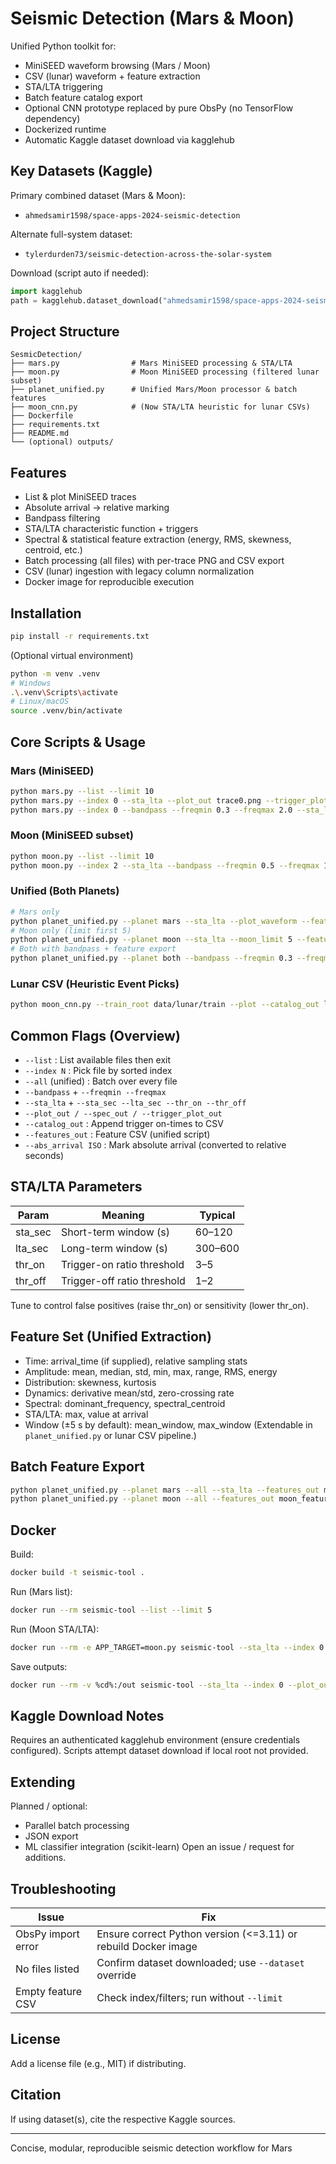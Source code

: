 # Seismic Detection (Mars & Moon)

Unified Python toolkit for:
- MiniSEED waveform browsing (Mars / Moon)
- CSV (lunar) waveform + feature extraction
- STA/LTA triggering
- Batch feature catalog export
- Optional CNN prototype replaced by pure ObsPy (no TensorFlow dependency)
- Dockerized runtime
- Automatic Kaggle dataset download via kagglehub

## Key Datasets (Kaggle)
Primary combined dataset (Mars & Moon):
- `ahmedsamir1598/space-apps-2024-seismic-detection`

Alternate full-system dataset:
- `tylerdurden73/seismic-detection-across-the-solar-system`

Download (script auto if needed):
```python
import kagglehub
path = kagglehub.dataset_download("ahmedsamir1598/space-apps-2024-seismic-detection")
```

## Project Structure
```
SesmicDetection/
├── mars.py                # Mars MiniSEED processing & STA/LTA
├── moon.py                # Moon MiniSEED processing (filtered lunar subset)
├── planet_unified.py      # Unified Mars/Moon processor & batch features
├── moon_cnn.py            # (Now STA/LTA heuristic for lunar CSVs)
├── Dockerfile
├── requirements.txt
├── README.md
└── (optional) outputs/
```

## Features
- List & plot MiniSEED traces
- Absolute arrival → relative marking
- Bandpass filtering
- STA/LTA characteristic function + triggers
- Spectral & statistical feature extraction (energy, RMS, skewness, centroid, etc.)
- Batch processing (all files) with per-trace PNG and CSV export
- CSV (lunar) ingestion with legacy column normalization
- Docker image for reproducible execution

## Installation
```bash
pip install -r requirements.txt
```

(Optional virtual environment)
```bash
python -m venv .venv
# Windows
.\.venv\Scripts\activate
# Linux/macOS
source .venv/bin/activate
```

## Core Scripts & Usage

### Mars (MiniSEED)
```bash
python mars.py --list --limit 10
python mars.py --index 0 --sta_lta --plot_out trace0.png --trigger_plot_out cft0.png
python mars.py --index 0 --bandpass --freqmin 0.3 --freqmax 2.0 --sta_lta --catalog_out mars_triggers.csv
```

### Moon (MiniSEED subset)
```bash
python moon.py --list --limit 10
python moon.py --index 2 --sta_lta --bandpass --freqmin 0.5 --freqmax 1.5 --plot_out moon_trace.png
```

### Unified (Both Planets)
```bash
# Mars only
python planet_unified.py --planet mars --sta_lta --plot_waveform --features_out mars_feats.csv
# Moon only (limit first 5)
python planet_unified.py --planet moon --sta_lta --moon_limit 5 --features_out moon_feats.csv
# Both with bandpass + feature export
python planet_unified.py --planet both --bandpass --freqmin 0.3 --freqmax 1.0 --sta_lta --features_out all_feats.csv
```

### Lunar CSV (Heuristic Event Picks)
```bash
python moon_cnn.py --train_root data/lunar/train --plot --catalog_out lunar_events.csv --limit 10
```

## Common Flags (Overview)
- `--list`              : List available files then exit
- `--index N`           : Pick file by sorted index
- `--all` (unified)     : Batch over every file
- `--bandpass` + `--freqmin --freqmax`
- `--sta_lta` + `--sta_sec --lta_sec --thr_on --thr_off`
- `--plot_out / --spec_out / --trigger_plot_out`
- `--catalog_out`       : Append trigger on-times to CSV
- `--features_out`      : Feature CSV (unified script)
- `--abs_arrival ISO`   : Mark absolute arrival (converted to relative seconds)

## STA/LTA Parameters
| Param    | Meaning                      | Typical |
|----------|------------------------------|---------|
| sta_sec  | Short-term window (s)        | 60–120  |
| lta_sec  | Long-term window (s)         | 300–600 |
| thr_on   | Trigger-on ratio threshold   | 3–5     |
| thr_off  | Trigger-off ratio threshold  | 1–2     |

Tune to control false positives (raise thr_on) or sensitivity (lower thr_on).

## Feature Set (Unified Extraction)
- Time: arrival_time (if supplied), relative sampling stats
- Amplitude: mean, median, std, min, max, range, RMS, energy
- Distribution: skewness, kurtosis
- Dynamics: derivative mean/std, zero-crossing rate
- Spectral: dominant_frequency, spectral_centroid
- STA/LTA: max, value at arrival
- Window (±5 s by default): mean_window, max_window
(Extendable in `planet_unified.py` or lunar CSV pipeline.)

## Batch Feature Export
```bash
python planet_unified.py --planet mars --all --sta_lta --features_out mars_features.csv
python planet_unified.py --planet moon --all --features_out moon_features.csv
```

## Docker
Build:
```bash
docker build -t seismic-tool .
```
Run (Mars list):
```bash
docker run --rm seismic-tool --list --limit 5
```
Run (Moon STA/LTA):
```bash
docker run --rm -e APP_TARGET=moon.py seismic-tool --sta_lta --index 0
```
Save outputs:
```bash
docker run --rm -v %cd%:/out seismic-tool --sta_lta --index 0 --plot_out /out/trace.png
```

## Kaggle Download Notes
Requires an authenticated kagglehub environment (ensure credentials configured). Scripts attempt dataset download if local root not provided.

## Extending
Planned / optional:
- Parallel batch processing
- JSON export
- ML classifier integration (scikit-learn)
Open an issue / request for additions.

## Troubleshooting
| Issue | Fix |
|-------|-----|
| ObsPy import error | Ensure correct Python version (<=3.11) or rebuild Docker image |
| No files listed | Confirm dataset downloaded; use `--dataset` override |
| Empty feature CSV | Check index/filters; run without `--limit` |

## License
Add a license file (e.g., MIT) if distributing.

## Citation
If using dataset(s), cite the respective Kaggle sources.

---
Concise, modular, reproducible seismic detection workflow for Mars
